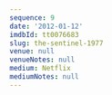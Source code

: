 ```yaml
---
sequence: 9
date: '2012-01-12'
imdbId: tt0076683
slug: the-sentinel-1977
venue: null
venueNotes: null
medium: Netflix
mediumNotes: null
---
```


